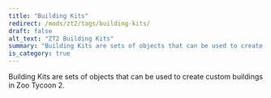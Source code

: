 ```yaml
---
title: "Building Kits"
redirect: /mods/zt2/tags/building-kits/
draft: false
alt_text: "ZT2 Building Kits"
summary: "Building Kits are sets of objects that can be used to create custom buildings in Zoo Tycoon 2."
is_category: true
---
```


Building Kits are sets of objects that can be used to create custom buildings in Zoo Tycoon 2.